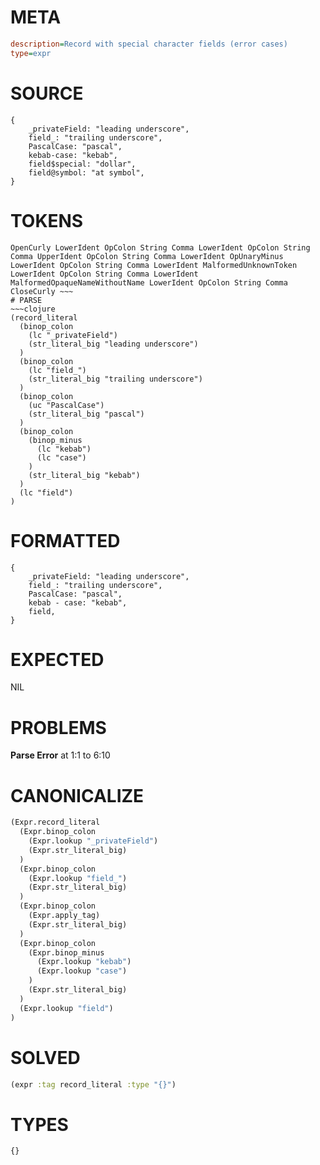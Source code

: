 # META
~~~ini
description=Record with special character fields (error cases)
type=expr
~~~
# SOURCE
~~~roc
{
    _privateField: "leading underscore",
    field_: "trailing underscore",
    PascalCase: "pascal",
    kebab-case: "kebab",
    field$special: "dollar",
    field@symbol: "at symbol",
}
~~~
# TOKENS
~~~text
OpenCurly LowerIdent OpColon String Comma LowerIdent OpColon String Comma UpperIdent OpColon String Comma LowerIdent OpUnaryMinus LowerIdent OpColon String Comma LowerIdent MalformedUnknownToken LowerIdent OpColon String Comma LowerIdent MalformedOpaqueNameWithoutName LowerIdent OpColon String Comma CloseCurly ~~~
# PARSE
~~~clojure
(record_literal
  (binop_colon
    (lc "_privateField")
    (str_literal_big "leading underscore")
  )
  (binop_colon
    (lc "field_")
    (str_literal_big "trailing underscore")
  )
  (binop_colon
    (uc "PascalCase")
    (str_literal_big "pascal")
  )
  (binop_colon
    (binop_minus
      (lc "kebab")
      (lc "case")
    )
    (str_literal_big "kebab")
  )
  (lc "field")
)
~~~
# FORMATTED
~~~roc
{
	_privateField: "leading underscore",
	field_: "trailing underscore",
	PascalCase: "pascal",
	kebab - case: "kebab",
	field,
}
~~~
# EXPECTED
NIL
# PROBLEMS
**Parse Error**
at 1:1 to 6:10

# CANONICALIZE
~~~clojure
(Expr.record_literal
  (Expr.binop_colon
    (Expr.lookup "_privateField")
    (Expr.str_literal_big)
  )
  (Expr.binop_colon
    (Expr.lookup "field_")
    (Expr.str_literal_big)
  )
  (Expr.binop_colon
    (Expr.apply_tag)
    (Expr.str_literal_big)
  )
  (Expr.binop_colon
    (Expr.binop_minus
      (Expr.lookup "kebab")
      (Expr.lookup "case")
    )
    (Expr.str_literal_big)
  )
  (Expr.lookup "field")
)
~~~
# SOLVED
~~~clojure
(expr :tag record_literal :type "{}")
~~~
# TYPES
~~~roc
{}
~~~
